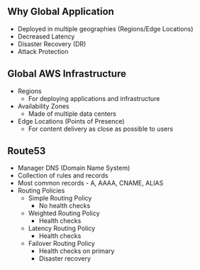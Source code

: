 ## Why Global Application
- Deployed in multiple geographies (Regions/Edge Locations)
- Decreased Latency
- Disaster Recovery (DR)
- Attack Protection

## Global AWS Infrastructure
- Regions
  - For deploying applications and infrastructure
- Availability Zones
  - Made of multiple data centers
- Edge Locations (Points of Presence)
  - For content delivery as close as possible to users

## Route53
- Manager DNS (Domain Name System)
- Collection of rules and records
- Most common records - A, AAAA, CNAME, ALIAS
- Routing Policies
  - Simple Routing Policy
    - No health checks
  - Weighted Routing Policy
    - Health checks
  - Latency Routing Policy
    - Health checks
  - Failover Routing Policy
    - Health checks on primary
    - Disaster recovery
